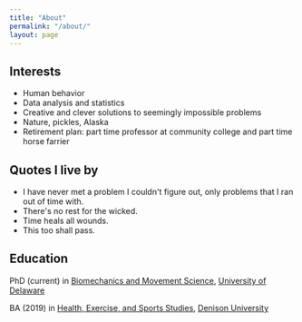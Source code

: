 ```yaml
---
title: "About"
permalink: "/about/"
layout: page
---
```


## Interests

* Human behavior 
* Data analysis and statistics 
* Creative and clever solutions to seemingly impossible problems 
* Nature, pickles, Alaska
* Retirement plan: part time professor at community college and part time horse farrier

## Quotes I live by 

* I have never met a problem I couldn't figure out, only problems that I ran out of time with.
* There's no rest for the wicked. 
* Time heals all wounds. 
* This too shall pass. 

## Education

PhD (current) in [Biomechanics and Movement Science](https://sites.udel.edu/bioms/), [University of Delaware](https://www.udel.edu/)

BA (2019) in [Health, Exercise, and Sports Studies](https://denison.edu/academics/health-exercise-sport-studies), [Denison University](https://denison.edu/)

